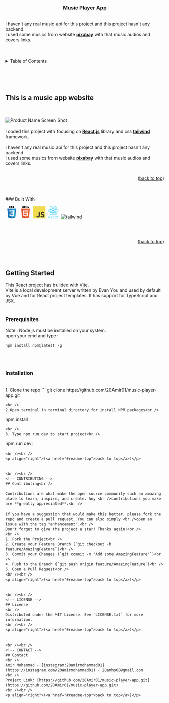 <a name="readme-top"></a>

<div align="center">
  
  <h3 align="center">Music Player App</h3>

</div>
<br />
I haven't any real music api for this project and this project hasn't any backend.<br />
I used some musics from website <strong><a href="https://pixabay.com/music/">pixabay</a></strong> with that music audios and covers links.<br /><br />
<br />

<br/>
<!-- TABLE OF CONTENTS -->
<details>
  <summary>Table of Contents</summary>
  <ol>
    <li>
      <a href="#about-the-project">About The Project</a>
      <ul>
        <li><a href="#built-with">Built With</a></li>
      </ul>
    </li>
    <li>
      <a href="#getting-started">Getting Started</a>
      
      <ul>
        <li><a href="#prerequisites">Prerequisites</a></li>
        <li><a href="#installation">Installation</a></li>
      </ul>
    </li>
    <li><a href="#usage">Usage</a></li>
    <li><a href="#contributing">Contributing</a></li>
    <li><a href="#license">License</a></li>
    <li><a href="#contact">Contact</a></li>
  </ol>
</details>
<br/>

<br /><br />

<!-- ABOUT THE PROJECT -->

## This is a music app website

<br /><br />
![Product Name Screen Shot](src/assets/website-demo.gif)
<br /><br />
I coded this project with focusing on <strong><a href="https://react.dev">React.js</a></strong> library and css <strong><a href="https://tailwindcss.com/">tailwind</a></strong> framework.<br /><br />
I haven't any real music api for this project and this project hasn't any backend.<br />
I used some musics from website <strong><a href="https://pixabay.com/music/">pixabay</a></strong> with that music audios and covers links.<br /><br />

<p align="right">(<a href="#readme-top">back to top</a>)</p>
<br/><br/>
### Built With
<br/>
<p align="left"> <a href="https://www.w3schools.com/css/" target="_blank" rel="noreferrer"> <img src="https://raw.githubusercontent.com/devicons/devicon/master/icons/css3/css3-original-wordmark.svg" alt="css3" width="40" height="40"/> </a> <a href="https://www.w3.org/html/" target="_blank" rel="noreferrer"> <img src="https://raw.githubusercontent.com/devicons/devicon/master/icons/html5/html5-original-wordmark.svg" alt="html5" width="40" height="40"/> </a> <a href="https://developer.mozilla.org/en-US/docs/Web/JavaScript" target="_blank" rel="noreferrer"> <img src="https://raw.githubusercontent.com/devicons/devicon/master/icons/javascript/javascript-original.svg" alt="javascript" width="40" height="40"/> </a> <a href="https://reactjs.org/" target="_blank" rel="noreferrer"> <img src="https://raw.githubusercontent.com/devicons/devicon/master/icons/react/react-original-wordmark.svg" alt="react" width="40" height="40"/> </a> <a href="https://tailwindcss.com/" target="_blank" rel="noreferrer"> <img src="https://www.vectorlogo.zone/logos/tailwindcss/tailwindcss-icon.svg" alt="tailwind" width="40" height="40"/> </a> </p>
<br/><br/>
<p align="right">(<a href="#readme-top">back to top</a>)</p>

<br/><br/>

<!-- GETTING STARTED -->

## Getting Started<br/>

This React project has builded with [Vite](https://vitejs.dev/).<br/>
Vite is a local development server written by Evan You and used by default by Vue and for React project templates. It has support for TypeScript and JSX.
<br/><br/>

### Prerequisites<br/>

Note : Node.js must be installed on your system.<br/>
open your cmd and type:<br/>

```
npm install npm@latest -g

```

<br /><br />

### Installation

<br />
1. Clone the repo
   ```
   git clone https://github.com/20Amir01/music-player-app.git

```
<br />
2.Open terminal in terminal directory for install NPM packages<br />
```

npm install

```
<br />
3. Type npm run dev to start project<br />
```

npm run dev;

```
<br /><br />
<p align="right">(<a href="#readme-top">back to top</a>)</p>


<br /><br />
<!-- CONTRIBUTING -->
## Contributing<br />

Contributions are what make the open source community such an amazing place to learn, inspire, and create. Any <br />contributions you make are **greatly appreciated**.<br />

If you have a suggestion that would make this better, please fork the repo and create a pull request. You can also simply <br />open an issue with the tag "enhancement".<br />
Don't forget to give the project a star! Thanks again!<br />
<br />
1. Fork the Project<br />
2. Create your Feature Branch (`git checkout -b feature/AmazingFeature`)<br />
3. Commit your Changes (`git commit -m 'Add some AmazingFeature'`)<br />
4. Push to the Branch (`git push origin feature/AmazingFeature`)<br />
5. Open a Pull Request<br />
<br /><br />
<p align="right">(<a href="#readme-top">back to top</a>)</p>


<br /><br />
<!-- LICENSE -->
## License
<br />
Distributed under the MIT License. See `LICENSE.txt` for more information.
<br /><br />
<p align="right">(<a href="#readme-top">back to top</a>)</p>


<br /><br />
<!-- CONTACT -->
## Contact
<br />
Amir Mohammad - [instagram:20amirmohammad01](https://instagram.com/20amirmohammad01) - 20amhs00@gmail.com
<br />
Project Link: [https://github.com/20Amir01/music-player-app.git](https://github.com/20Amir01/music-player-app.git)
<br /><br />
<p align="right">(<a href="#readme-top">back to top</a>)</p>









```
